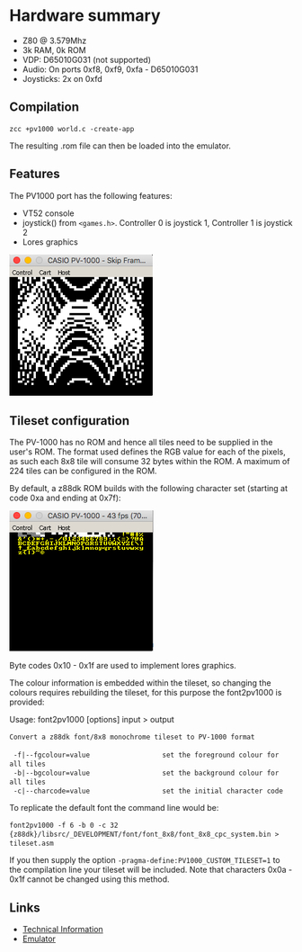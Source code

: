 # Hardware summary

* Z80 @ 3.579Mhz
* 3k RAM, 0k ROM
* VDP: D65010G031 (not supported)
* Audio: On ports 0xf8, 0xf9, 0xfa - D65010G031
* Joysticks: 2x on 0xfd

## Compilation

    zcc +pv1000 world.c -create-app

The resulting .rom file can then be loaded into the emulator.

## Features

The PV1000 port has the following features:

* VT52 console
* joystick() from `<games.h>`. Controller 0 is joystick 1, Controller 1 is joystick 2
* Lores graphics


![PV1000 Lores Graphics](images/platform/pv1000_lores.png)

## Tileset configuration

The PV-1000 has no ROM and hence all tiles need to be supplied in the user's ROM. The format used defines the RGB value for each of the pixels, as such each 8x8 tile will consume 32 bytes within the ROM. A maximum of 224 tiles can be configured in the ROM.

By default, a z88dk ROM builds with the following character set (starting at code 0xa and ending at 0x7f):

![PV1000 character set](images/platform/pv1000_charset.png)

Byte codes 0x10 - 0x1f are used to implement lores graphics.

The colour information is embedded within the tileset, so changing the colours requires rebuilding the tileset, for this purpose the font2pv1000 is provided:

   Usage: font2pv1000 [options] input > output

    Convert a z88dk font/8x8 monochrome tileset to PV-1000 format

     -f|--fgcolour=value                  set the foreground colour for all tiles
     -b|--bgcolour=value                  set the background colour for all tiles
     -c|--charcode=value                  set the initial character code

To replicate the default font the command line would be:

    font2pv1000 -f 6 -b 0 -c 32 {z88dk}/libsrc/_DEVELOPMENT/font/font_8x8/font_8x8_cpc_system.bin > tileset.asm

If you then supply the option `-pragma-define:PV1000_CUSTOM_TILESET=1` to the compilation line your tileset will be included. Note that characters 0x0a - 0x1f cannot be changed using this method.

## Links

* [Technical Information](http://www43.tok2.com/home/cmpslv/Pv1000/EnrPV1.htm)
* [Emulator](http://takeda-toshiya.my.coocan.jp/pv1000/index.html)